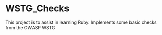 # WSTG_Checks
This project is to assist in learning Ruby. Implements some basic checks from the OWASP WSTG

